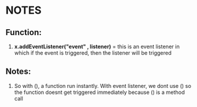 # NOTES

## Function:

1. **x.addEventListener("event" , listener)** = this is an event listener in which if the event is triggered, then the listener will be triggered

## Notes:

1. So with (), a function run instantly. With event listener, we dont use () so the function doesnt get triggered immediately because () is a method call
